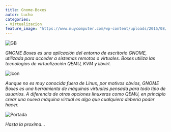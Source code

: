```yaml
---
title: Gnome-Boxes
autor: Lucho
categories:
- Virtualizacion
feature_image: "https://www.muycomputer.com/wp-content/uploads/2015/08/GNOME-cumple-18-a%C3%B1os.png"
---
```


![GB](https://www.unixmen.com/wp-content/uploads/2015/08/gnome-boxes.png)

_GNOME Boxes es una aplicación del entorno de escritorio GNOME, utilizada para acceder a sistemas remotos o virtuales. Boxes utiliza las tecnologías de virtualización QEMU, KVM y libvirt._

![Icon](https://raw.githubusercontent.com/Lucho00Cuba/lucho00cuba.github.io/main/img/gnome-boxes/icon.svg)

_Aunque no es muy conocida fuera de Linux, por motivos obvios, GNOME Boxes es una herramienta de máquinas virtuales pensada para todo tipo de usuarios. A diferencia de otras opciones linuxeras como QEMU, en principio crear una nueva máquina virtual es algo que cualquiera debería poder hacer._

![Portada](https://raw.githubusercontent.com/Lucho00Cuba/lucho00cuba.github.io/main/img/gnome-boxes/Boxes_new_machine.png)

_Hasta la proxima..._